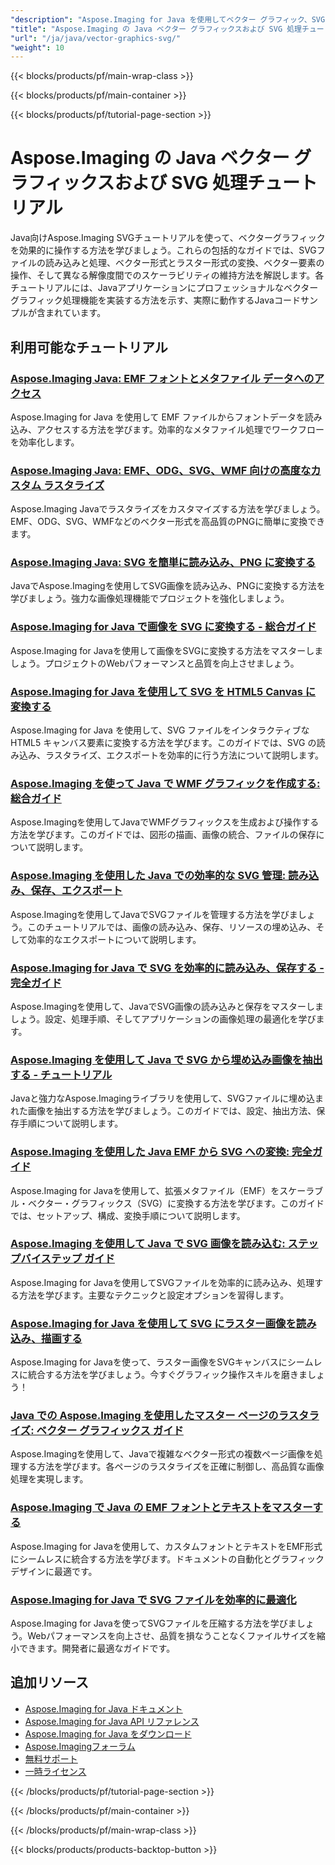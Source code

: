```yaml
---
"description": "Aspose.Imaging for Java を使用してベクター グラフィック、SVG ファイル、スケーラブルな画像形式を操作するためのステップバイステップのチュートリアル。"
"title": "Aspose.Imaging の Java ベクター グラフィックスおよび SVG 処理チュートリアル"
"url": "/ja/java/vector-graphics-svg/"
"weight": 10
---
```


{{< blocks/products/pf/main-wrap-class >}}

{{< blocks/products/pf/main-container >}}

{{< blocks/products/pf/tutorial-page-section >}}
# Aspose.Imaging の Java ベクター グラフィックスおよび SVG 処理チュートリアル

Java向けAspose.Imaging SVGチュートリアルを使って、ベクターグラフィックを効果的に操作する方法を学びましょう。これらの包括的なガイドでは、SVGファイルの読み込みと処理、ベクター形式とラスター形式の変換、ベクター要素の操作、そして異なる解像度間でのスケーラビリティの維持方法を解説します。各チュートリアルには、Javaアプリケーションにプロフェッショナルなベクターグラフィック処理機能を実装する方法を示す、実際に動作するJavaコードサンプルが含まれています。

## 利用可能なチュートリアル

### [Aspose.Imaging Java: EMF フォントとメタファイル データへのアクセス](./aspose-imaging-java-emf-font-access/)
Aspose.Imaging for Java を使用して EMF ファイルからフォントデータを読み込み、アクセスする方法を学びます。効率的なメタファイル処理でワークフローを効率化します。

### [Aspose.Imaging Java: EMF、ODG、SVG、WMF 向けの高度なカスタム ラスタライズ](./aspose-imaging-java-custom-rasterization-techniques/)
Aspose.Imaging Javaでラスタライズをカスタマイズする方法を学びましょう。EMF、ODG、SVG、WMFなどのベクター形式を高品質のPNGに簡単に変換できます。

### [Aspose.Imaging Java: SVG を簡単に読み込み、PNG に変換する](./mastering-aspose-imaging-java-svg-load-convert/)
JavaでAspose.Imagingを使用してSVG画像を読み込み、PNGに変換する方法を学びましょう。強力な画像処理機能でプロジェクトを強化しましょう。

### [Aspose.Imaging for Java で画像を SVG に変換する - 総合ガイド](./convert-images-svg-aspose-imaging-java/)
Aspose.Imaging for Javaを使用して画像をSVGに変換する方法をマスターしましょう。プロジェクトのWebパフォーマンスと品質を向上させましょう。

### [Aspose.Imaging for Java を使用して SVG を HTML5 Canvas に変換する](./svg-to-html5-canvas-aspose-imaging-java/)
Aspose.Imaging for Java を使用して、SVG ファイルをインタラクティブな HTML5 キャンバス要素に変換する方法を学びます。このガイドでは、SVG の読み込み、ラスタライズ、エクスポートを効率的に行う方法について説明します。

### [Aspose.Imaging を使って Java で WMF グラフィックを作成する: 総合ガイド](./create-wmf-graphics-aspose-imaging-java/)
Aspose.Imagingを使用してJavaでWMFグラフィックスを生成および操作する方法を学びます。このガイドでは、図形の描画、画像の統合、ファイルの保存について説明します。

### [Aspose.Imaging を使用した Java での効率的な SVG 管理: 読み込み、保存、エクスポート](./master-svg-handling-java-aspose-imaging/)
Aspose.Imagingを使用してJavaでSVGファイルを管理する方法を学びましょう。このチュートリアルでは、画像の読み込み、保存、リソースの埋め込み、そして効率的なエクスポートについて説明します。

### [Aspose.Imaging for Java で SVG を効率的に読み込み、保存する - 完全ガイド](./aspose-imaging-java-svg-guide/)
Aspose.Imagingを使用して、JavaでSVG画像の読み込みと保存をマスターしましょう。設定、処理手順、そしてアプリケーションの画像処理の最適化を学びます。

### [Aspose.Imaging を使用して Java で SVG から埋め込み画像を抽出する - チュートリアル](./extract-images-svg-java-aspose-imaging/)
Javaと強力なAspose.Imagingライブラリを使用して、SVGファイルに埋め込まれた画像を抽出する方法を学びましょう。このガイドでは、設定、抽出方法、保存手順について説明します。

### [Aspose.Imaging を使用した Java EMF から SVG への変換: 完全ガイド](./emf-to-svg-conversion-java-aspose-imaging/)
Aspose.Imaging for Javaを使用して、拡張メタファイル（EMF）をスケーラブル・ベクター・グラフィックス（SVG）に変換する方法を学びます。このガイドでは、セットアップ、構成、変換手順について説明します。

### [Aspose.Imaging を使用して Java で SVG 画像を読み込む: ステップバイステップ ガイド](./load-svg-image-aspose-imaging-java/)
Aspose.Imaging for Javaを使用してSVGファイルを効率的に読み込み、処理する方法を学びます。主要なテクニックと設定オプションを習得します。

### [Aspose.Imaging for Java を使用して SVG にラスター画像を読み込み、描画する](./load-draw-raster-images-svg-aspose-imaging-java/)
Aspose.Imaging for Javaを使って、ラスター画像をSVGキャンバスにシームレスに統合する方法を学びましょう。今すぐグラフィック操作スキルを磨きましょう！

### [Java での Aspose.Imaging を使用したマスター ページのラスタライズ: ベクター グラフィックス ガイド](./mastering-page-rasterization-aspose-imaging-java-guide/)
Aspose.Imagingを使用して、Javaで複雑なベクター形式の複数ページ画像を処理する方法を学びます。各ページのラスタライズを正確に制御し、高品質な画像処理を実現します。

### [Aspose.Imaging で Java の EMF フォントとテキストをマスターする](./aspose-imaging-java-emf-fonts-text-guide/)
Aspose.Imaging for Javaを使用して、カスタムフォントとテキストをEMF形式にシームレスに統合する方法を学びます。ドキュメントの自動化とグラフィックデザインに最適です。

### [Aspose.Imaging for Java で SVG ファイルを効率的に最適化](./compress-svg-aspose-imaging-java-guide/)
Aspose.Imaging for Javaを使ってSVGファイルを圧縮する方法を学びましょう。Webパフォーマンスを向上させ、品質を損なうことなくファイルサイズを縮小できます。開発者に最適なガイドです。

## 追加リソース

- [Aspose.Imaging for Java ドキュメント](https://docs.aspose.com/imaging/java/)
- [Aspose.Imaging for Java API リファレンス](https://reference.aspose.com/imaging/java/)
- [Aspose.Imaging for Java をダウンロード](https://releases.aspose.com/imaging/java/)
- [Aspose.Imagingフォーラム](https://forum.aspose.com/c/imaging)
- [無料サポート](https://forum.aspose.com/)
- [一時ライセンス](https://purchase.aspose.com/temporary-license/)

{{< /blocks/products/pf/tutorial-page-section >}}

{{< /blocks/products/pf/main-container >}}

{{< /blocks/products/pf/main-wrap-class >}}

{{< blocks/products/products-backtop-button >}}